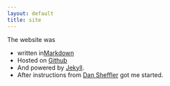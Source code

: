 ```yaml
---
layout: default
title: site
---
```



The website was 

* written in<a href="https://daringfireball.net/projects/markdown/syntax">Markdown </a> 
* Hosted on <a href="http://www.github.com">Github</a>
* And powered by <a href="https://jekyllrb.com/">Jekyll</a>.
* After instructions from [Dan Sheffler](http://www.dansheffler.com) got me started.